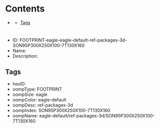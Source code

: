 



Contents
========

* [](#)
	* [Tags](#tags)

# 

- ID: FOOTPRINT-eagle-eagle-default-ref-packages-3d-SON95P300X250X100-7T130X160
- Name: 
- Description: 

## Tags

- hexID: 
- oompType: FOOTPRINT
- oompSize: eagle
- oompColor: eagle-default
- oompDesc: ref-packages-3d
- oompIndex: SON95P300X250X100-7T130X160
- oompName: eagle-default/ref-packages-3d/SON95P300X250X100-7T130X160
